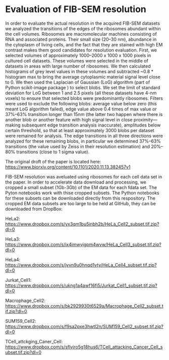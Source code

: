 # Evaluation of FIB-SEM resolution

In order to evaluate the actual resolution in the acquired FIB-SEM datasets we analyzed the transitions of the edges of the ribosomes abundant within the cell volumes. Ribosomes are macromolecular machines consisting of RNA and associated proteins. Their small size (20–30 nm), abundance in the cytoplasm of living cells, and the fact that they are stained with high EM contrast makes them good candidates for resolution evaluation.
First, we selected volumes of approximately 1000–2000 x 1000 x 1000 pixels in cultured cell datasets. These volumes were selected in the middle of datasets in areas with large number of ribosomes. We then calculated histograms of grey level values in these volumes and subtracted ~0.8 * histogram max to bring the average cytoplasmic material signal level close to 0. We then used the Laplacian of Gaussian (LoG) algorithm (part of Python scikit-image package ) to select blobs. We set the limit of standard deviation for LoG between 1 and 2.5 pixels (all these datasets have 4-nm voxels) to ensure that selected blobs were predominantly ribosomes. Filters were used to exclude the following blobs: average value below zero (this meant LoG algorithm failed), edge value above 0.4 times of max value or 37%–63% transition longer than 15nm (the latter two happen where there is another blob or another feature with high signal level in close proximity—making subsequent edge transition analysis inaccurate), amplitudes below certain threshold, so that at least approximately 3000 blobs per dataset were remained for analysis. The edge transitions in all three directions were analyzed for these remaining blobs, in particular we determined 37%–63% transitions (the value used by Zeiss in their resolution estimation) and 20%–80% transitions (close to 1 sigma value).

The original droft of the paper is located here:
https://www.biorxiv.org/content/10.1101/2020.11.13.382457v1

FIB-SEM resolution was aveluated using ribosomes for each cell data set in the paper. In order to accelerate data download and processing, we cropped a small subset (1Gb-3Gb) of the EM data for each fdata set. The Pyton notebooks work with thise cropped subsets.
The Python notebooks for these subsets can be downloaded directly from this respository.
The cropped EM data subsets are too large to be held at GitHub, they can be downloaded from DropBox:

HeLa2: https://www.dropbox.com/s/yx3qm1bu5inbh2b/HeLa_Cell2_subset.tif.zip?dl=0

HeLa3: https://www.dropbox.com/s/ix4imwyjgpm4wvw/HeLa_Cell3_subset.tif.zip?dl=0

HeLa4: https://www.dropbox.com/s/jvvn9u0hnqd1vty/HeLa_Cell4_subset.tif.zip?dl=0

Jurkat_Cell1: https://www.dropbox.com/s/ukng1a4awf16fi5/Jurkat_Cell1_subset.tif.zip?dl=0

Macrophage_Cell2: https://www.dropbox.com/s/bk2929930t6529a/Macrophage_Cell2_subset.tif.zip?dl=0

SUM159_Cell2: https://www.dropbox.com/s/f9sa2pxe3hwtl2n/SUM159_Cell2_subset.tif.zip?dl=0

TCell_attckging_Caner_Cell:  https://www.dropbox.com/s/sflvjro5g18hus6/TCell_attacking_Cancer_Cell_subset.tif.zip?dl=0

